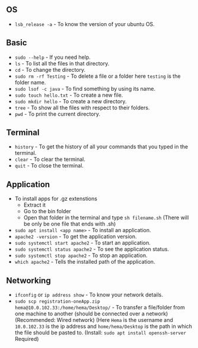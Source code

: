 ## OS
* `lsb_release -a` - To know the version of your ubuntu OS.

## Basic
* `sudo --help` - If you need help.
* `ls` - To list all the files in that directory.
* `cd` - To change the directory.
* `sudo rm -rf Testing` - To delete a file or a folder here `testing` is the folder name.
* `sudo lsof -c java` - To find something by using its name.
* `sudo touch hello.txt` - To create a new file.
* `sudo mkdir hello` - To create a new directory.
* `tree` - To show all the files with respect to their folders.
* `pwd` - To print the current directory.

## Terminal
* `history` - To get the history of all your commands that you typed in the terminal.
* `clear` - To clear the terminal.
* `quit` - To close the terminal.

## Application
* To install apps for .gz extenstions
    * Extract it
    * Go to the bin folder
    * Open that folder in the terminal and type `sh filename.sh` (There will be only be one file that ends with .sh)
* `sudo apt install <app name>` - To install an application.
* `apache2 -version` - To get the application version.
* `sudo systemctl start apache2` - To start an application.
* `sudo systemctl status apache2` - To see the application status.
* `sudo systemctl stop apache2` - To stop an application.
* `which apache2` - Tells the installed path of the application.

## Networking
* `ifconfig` or `ip address show` - To know your network details.
* `sudo scp registration-oneApp.zip hema@10.0.102.33:/home/hema/Desktop/` - To transfer a file/folder from one machine to another (should be connected over a network)(Recommended: Wired network) (Here `Hema` is the username and `10.0.102.33` is the ip address and `home/hema/Desktop` is the path in which the file should be pasted to. (Install: `sudo apt install openssh-server` Required)
